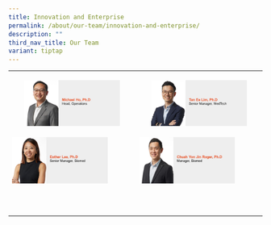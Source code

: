 ```yaml
---
title: Innovation and Enterprise
permalink: /about/our-team/innovation-and-enterprise/
description: ""
third_nav_title: Our Team
variant: tiptap
---
```

<table><tbody><tr><th rowspan="1" colspan="1"><p></p><div class="isomer-image-wrapper"><img style="width: 80%;" height="auto" width="100%" alt="Michael Ho" src="/images/About/Our Team/Innovation and Enterprise/MichaelHo.JPG"></div></th><th rowspan="1" colspan="1"><p></p><div class="isomer-image-wrapper"><img style="width: 80%;" height="auto" width="100%" alt="Tan Ee Lim" src="/images/About/Our Team/Innovation and Enterprise/TanEeLim.JPG"></div></th></tr><tr><td rowspan="1" colspan="1"><p></p><div class="isomer-image-wrapper"><img style="width: 80%;" height="auto" width="100%" alt="Esther Lee" src="/images/About/Our Team/Innovation and Enterprise/EstherLee.JPG"></div></td><td rowspan="1" colspan="1"><p></p><div class="isomer-image-wrapper"><img style="width: 80%;" height="auto" width="100%" alt="Roger Chuah Yon Jin" src="/images/About/Our Team/Innovation and Enterprise/ChuahYonJin.JPG"></div></td></tr><tr><td rowspan="1" colspan="1"><p></p></td><td rowspan="1" colspan="1"><p></p></td></tr><tr><td rowspan="1" colspan="1"><p></p></td><td rowspan="1" colspan="1"><p></p></td></tr><tr><td rowspan="1" colspan="1"><p></p></td><td rowspan="1" colspan="1"><p></p></td></tr></tbody></table><p></p>